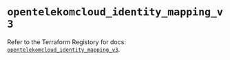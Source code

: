 # `opentelekomcloud_identity_mapping_v3`

Refer to the Terraform Registory for docs: [`opentelekomcloud_identity_mapping_v3`](https://registry.terraform.io/providers/opentelekomcloud/opentelekomcloud/1.35.7/docs/resources/identity_mapping_v3).
